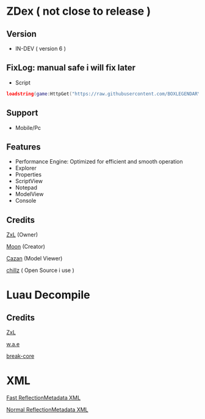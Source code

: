  # ZDex ( not close to release )
 ## Version
 * IN-DEV ( version 6 )
 ## FixLog: manual safe i will fix later
 * Script
```lua
loadstring(game:HttpGet("https://raw.githubusercontent.com/BOXLEGENDARY/ZDex/main/ZDex.lua"))()
```
 ## Support
 * Mobile/Pc
 ## Features
 * Performance Engine: Optimized for efficient and smooth operation
 * Explorer
 * Properties
 * ScriptView
 * Notepad
 * ModelView
 * Console
## Credits
[ZxL](https://youtu.be/dQw4w9WgXcQ?si=IkAXjfO3Uf2UOJ9V) (Owner)

[Moon](https://github.com/LorekeeperZinnia/Dex) (Creator)

[Cazan](https://github.com/Cazzanos) (Model Viewer)

[chillz](https://github.com/AZYsGithub/DexPlusPlus) ( Open Source i use )
# Luau Decompile
## Credits
[ZxL](https://github.com/BOXLEGENDARY/LuauDecompile)

[w.a.e](https://github.com/w-a-e)

[break-core](https://github.com/break-core)
# XML

[Fast ReflectionMetadata XML](https://github.com/BOXLEGENDARY/ReflectionMetadata)

[Normal ReflectionMetadata XML](https://github.com/MaximumADHD/Roblox-Client-Tracker)
